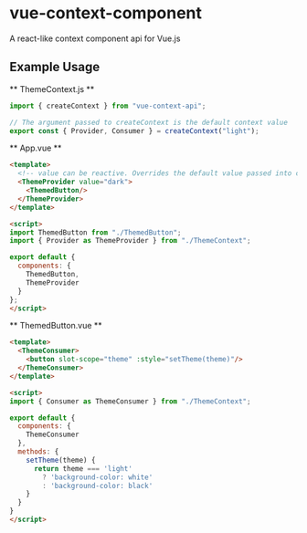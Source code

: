 # vue-context-component

A react-like context component api for Vue.js

## Example Usage

** ThemeContext.js **

```javascript
import { createContext } from "vue-context-api";

// The argument passed to createContext is the default context value
export const { Provider, Consumer } = createContext("light");
```

** App.vue **

```html
<template>
  <!-- value can be reactive. Overrides the default value passed into createContext -->
  <ThemeProvider value="dark">
    <ThemedButton/>
  </ThemeProvider>
</template>

<script>
import ThemedButton from "./ThemedButton";
import { Provider as ThemeProvider } from "./ThemeContext";

export default {
  components: {
    ThemedButton,
    ThemeProvider
  }
};
</script>
```

** ThemedButton.vue **

```html
<template>
  <ThemeConsumer>
    <button slot-scope="theme" :style="setTheme(theme)"/>
  </ThemeConsumer>
</template>

<script>
import { Consumer as ThemeConsumer } from "./ThemeContext";

export default {
  components: {
    ThemeConsumer
  },
  methods: {
    setTheme(theme) {
      return theme === 'light'
        ? 'background-color: white'
        : 'background-color: black'
    }
  }
}
</script>
```
